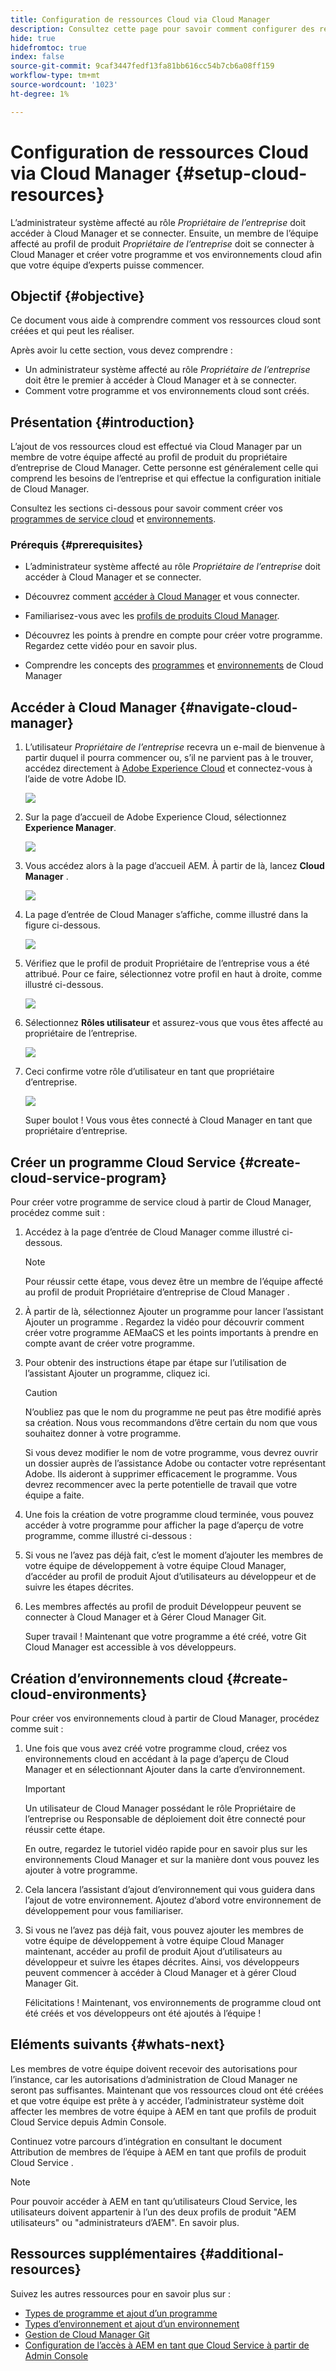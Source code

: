```yaml
---
title: Configuration de ressources Cloud via Cloud Manager
description: Consultez cette page pour savoir comment configurer des ressources Cloud via Cloud Manager
hide: true
hidefromtoc: true
index: false
source-git-commit: 9caf3447fedf13fa81bb616cc54b7cb6a08ff159
workflow-type: tm+mt
source-wordcount: '1023'
ht-degree: 1%

---
```


# Configuration de ressources Cloud via Cloud Manager {#setup-cloud-resources}

L’administrateur système affecté au rôle *Propriétaire de l’entreprise* doit accéder à Cloud Manager et se connecter. Ensuite, un membre de l’équipe affecté au profil de produit *Propriétaire de l’entreprise* doit se connecter à Cloud Manager et créer votre programme et vos environnements cloud afin que votre équipe d’experts puisse commencer.

## Objectif {#objective}

Ce document vous aide à comprendre comment vos ressources cloud sont créées et qui peut les réaliser.

Après avoir lu cette section, vous devez comprendre :

* Un administrateur système affecté au rôle *Propriétaire de l’entreprise* doit être le premier à accéder à Cloud Manager et à se connecter.
* Comment votre programme et vos environnements cloud sont créés.

## Présentation {#introduction}

L’ajout de vos ressources cloud est effectué via Cloud Manager par un membre de votre équipe affecté au profil de produit du propriétaire d’entreprise de Cloud Manager. Cette personne est généralement celle qui comprend les besoins de l’entreprise et qui effectue la configuration initiale de Cloud Manager.

Consultez les sections ci-dessous pour savoir comment créer vos [programmes de service cloud](#create-cloud-service-program) et [environnements](#create-cloud-environments).

### Prérequis {#prerequisites}

* L’administrateur système affecté au rôle *Propriétaire de l’entreprise* doit accéder à Cloud Manager et se connecter.

* Découvrez comment [accéder à Cloud Manager](https://experienceleague.adobe.com/docs/experience-manager-cloud-service/onboarding/what-is-required/navigate-to-cloud-manager.html?lang=en) et vous connecter.

* Familiarisez-vous avec les [profils de produits Cloud Manager](https://experienceleague.adobe.com/docs/experience-manager-cloud-service/onboarding/onboarding-concepts/aem-cs-team-product-profiles.html?lang=en#cloud-manager-product-profiles).

* Découvrez les points à prendre en compte pour créer votre programme. Regardez cette vidéo pour en savoir plus.

* Comprendre les concepts des [programmes](https://experienceleague.adobe.com/docs/experience-manager-cloud-service/onboarding/getting-access/understand-program-types.html?lang=en) et [environnements](https://experienceleague.adobe.com/docs/experience-manager-cloud-service/implementing/using-cloud-manager/manage-environments.html?lang=en) de Cloud Manager

## Accéder à Cloud Manager {#navigate-cloud-manager}

1. L’utilisateur *Propriétaire de l’entreprise* recevra un e-mail de bienvenue à partir duquel il pourra commencer ou, s’il ne parvient pas à le trouver, accédez directement à [Adobe Experience Cloud](https://experience.adobe.com/#/@ccs/home) et connectez-vous à l’aide de votre Adobe ID.

   ![](/help/onboarding/onboarding-journey/assets/setup-resources1.png)

1. Sur la page d’accueil de Adobe Experience Cloud, sélectionnez **Experience Manager**.

   ![](/help/onboarding/onboarding-journey/assets/setup-resources2.png)

1. Vous accédez alors à la page d’accueil AEM. À partir de là, lancez **Cloud Manager** .

   ![](/help/onboarding/onboarding-journey/assets/setup-resources3.png)

1. La page d’entrée de Cloud Manager s’affiche, comme illustré dans la figure ci-dessous.

   ![](/help/onboarding/onboarding-journey/assets/setup-resources4.png)

1. Vérifiez que le profil de produit Propriétaire de l’entreprise vous a été attribué. Pour ce faire, sélectionnez votre profil en haut à droite, comme illustré ci-dessous.

   ![](/help/onboarding/onboarding-journey/assets/setup-resources5.png)

1. Sélectionnez **Rôles utilisateur** et assurez-vous que vous êtes affecté au propriétaire de l’entreprise.

   ![](/help/onboarding/onboarding-journey/assets/setup-resources6.png)

1. Ceci confirme votre rôle d’utilisateur en tant que propriétaire d’entreprise.

   ![](/help/onboarding/onboarding-journey/assets/setup-resources7.png)

   Super boulot ! Vous vous êtes connecté à Cloud Manager en tant que propriétaire d’entreprise.

## Créer un programme Cloud Service {#create-cloud-service-program}

Pour créer votre programme de service cloud à partir de Cloud Manager, procédez comme suit :

1. Accédez à la page d’entrée de Cloud Manager comme illustré ci-dessous.

   >[!NOTE]
   >Pour réussir cette étape, vous devez être un membre de l’équipe affecté au profil de produit Propriétaire d’entreprise de Cloud Manager .

1. À partir de là, sélectionnez Ajouter un programme pour lancer l’assistant Ajouter un programme . Regardez la vidéo pour découvrir comment créer votre programme AEMaaCS et les points importants à prendre en compte avant de créer votre programme.

1. Pour obtenir des instructions étape par étape sur l’utilisation de l’assistant Ajouter un programme, cliquez ici.

   >[!CAUTION]
   >N’oubliez pas que le nom du programme ne peut pas être modifié après sa création. Nous vous recommandons d’être certain du nom que vous souhaitez donner à votre programme.

   Si vous devez modifier le nom de votre programme, vous devrez ouvrir un dossier auprès de l’assistance Adobe ou contacter votre représentant Adobe. Ils aideront à supprimer efficacement le programme. Vous devrez recommencer avec la perte potentielle de travail que votre équipe a faite.

1. Une fois la création de votre programme cloud terminée, vous pouvez accéder à votre programme pour afficher la page d’aperçu de votre programme, comme illustré ci-dessous :

1. Si vous ne l’avez pas déjà fait, c’est le moment d’ajouter les membres de votre équipe de développement à votre équipe Cloud Manager, d’accéder au profil de produit Ajout d’utilisateurs au développeur et de suivre les étapes décrites.

1. Les membres affectés au profil de produit Développeur peuvent se connecter à Cloud Manager et à Gérer Cloud Manager Git.


   Super travail ! Maintenant que votre programme a été créé, votre Git Cloud Manager est accessible à vos développeurs.


## Création d’environnements cloud {#create-cloud-environments}

Pour créer vos environnements cloud à partir de Cloud Manager, procédez comme suit :

1. Une fois que vous avez créé votre programme cloud, créez vos environnements cloud en accédant à la page d’aperçu de Cloud Manager et en sélectionnant Ajouter dans la carte d’environnement.

   >[!IMPORTANT]
   >Un utilisateur de Cloud Manager possédant le rôle Propriétaire de l’entreprise ou Responsable de déploiement doit être connecté pour réussir cette étape.

   En outre, regardez le tutoriel vidéo rapide pour en savoir plus sur les environnements Cloud Manager et sur la manière dont vous pouvez les ajouter à votre programme.

1. Cela lancera l’assistant d’ajout d’environnement qui vous guidera dans l’ajout de votre environnement. Ajoutez d’abord votre environnement de développement pour vous familiariser.

1. Si vous ne l’avez pas déjà fait, vous pouvez ajouter les membres de votre équipe de développement à votre équipe Cloud Manager maintenant, accéder au profil de produit Ajout d’utilisateurs au développeur et suivre les étapes décrites. Ainsi, vos développeurs peuvent commencer à accéder à Cloud Manager et à gérer Cloud Manager Git.


   Félicitations ! Maintenant, vos environnements de programme cloud ont été créés et vos développeurs ont été ajoutés à l’équipe !

## Eléments suivants {#whats-next}

Les membres de votre équipe doivent recevoir des autorisations pour l’instance, car les autorisations d’administration de Cloud Manager ne seront pas suffisantes. Maintenant que vos ressources cloud ont été créées et que votre équipe est prête à y accéder, l’administrateur système doit affecter les membres de votre équipe à AEM en tant que profils de produit Cloud Service depuis Admin Console.

Continuez votre parcours d’intégration en consultant le document Attribution de membres de l’équipe à AEM en tant que profils de produit Cloud Service .

>[!NOTE]
>Pour pouvoir accéder à AEM en tant qu’utilisateurs Cloud Service, les utilisateurs doivent appartenir à l’un des deux profils de produit &quot;AEM utilisateurs&quot; ou &quot;administrateurs d’AEM&quot;. En savoir plus.

## Ressources supplémentaires {#additional-resources}

Suivez les autres ressources pour en savoir plus sur :

* [Types de programme et ajout d’un programme](https://experienceleague.adobe.com/docs/experience-manager-learn/cloud-service/cloud-manager/programs.html?lang=en)
* [Types d’environnement et ajout d’un environnement](https://experienceleague.adobe.com/docs/experience-manager-learn/cloud-service/cloud-manager/environments.html?lang=en)
* [Gestion de Cloud Manager Git](https://experienceleague.adobe.com/docs/experience-manager-cloud-service/implementing/managing-code/accessing-git.html?lang=en)
* [Configuration de l’accès à AEM en tant que Cloud Service à partir de Admin Console](https://experienceleague.adobe.com/docs/experience-manager-learn/cloud-service/accessing/overview.html?lang=en#adobe-ims-users)
